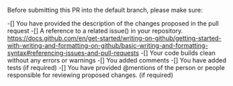 Before submitting this PR into the default branch, please make sure:

-[] You have provided the description of the changes proposed in the pull request
-[] A reference to a related issue() in your repository. https://docs.github.com/en/get-started/writing-on-github/getting-started-with-writing-and-formatting-on-github/basic-writing-and-formatting-syntax#referencing-issues-and-pull-requests
-[] Your code builds clean without any errors or warnings
-[] You added comments
-[] You have added tests (if required)
-[] You have provided @mentions of the person or people responsible for reviewing proposed changes. (if required)
